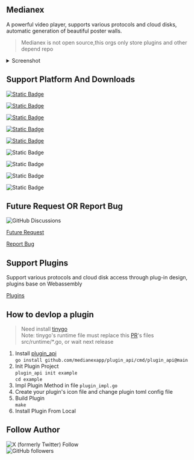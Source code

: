 ## Medianex

A powerful video player, supports various protocols and cloud disks, automatic generation of beautiful poster walls.

> Medianex is not open source,this orgs only store plugins and other depend repo

<details>
<summary>Screenshot</summary>

![](https://file.medianex.app/screenshot/1.png)
![](https://file.medianex.app/screenshot/2.png)
![](https://file.medianex.app/screenshot/3.png)
![](https://file.medianex.app/screenshot/4.png)
![](https://file.medianex.app/screenshot/5.png)
![](https://file.medianex.app/screenshot/6.png)
![](https://file.medianex.app/screenshot/7.png)
![](https://file.medianex.app/screenshot/8.png)

</details>

## Support Platform And Downloads

[![Static Badge](https://img.shields.io/badge/Macos_arm64_dmg-v0.0.6_beta-blue?style=flat&logo=macos)](https://file.medianex.app/release/0.0.6-beta/medianex-0.0.6-beta-macos-arm64.dmg)

[![Static Badge](https://img.shields.io/badge/Macos_x86_64_dmg-v0.0.6_beta-blue?style=flat&logo=macos)](https://file.medianex.app/release/0.0.6-beta/medianex-0.0.6-beta-macos-x86_64.dmg)

[![Static Badge](https://img.shields.io/badge/Windows_x86_64_exe-v0.0.6_beta-blue?style=flat)](https://file.medianex.app/release/0.0.6-beta/medianex-0.0.6-beta-windows-setup-x86_64.exe)

[![Static Badge](https://img.shields.io/badge/Debian_x86_64_deb-v0.0.6_beta-blue?style=flat&logo=debian)](https://file.medianex.app/release/0.0.6-beta/medianex-0.0.6-beta-linux-x86-64.deb)

[![Static Badge](https://img.shields.io/badge/ArchLinux_x86_64_zst-v0.0.6_beta-blue?style=flat&logo=archlinux)](https://file.medianex.app/release/0.0.6-beta/medianex-0.0.6-beta-linux-x86_64.pkg.tar.zst)

![Static Badge](https://img.shields.io/badge/IOS-Coming_Soon-green?style=flat)

![Static Badge](https://img.shields.io/badge/Apple_TV-Coming_Soon-green?style=flat)

![Static Badge](https://img.shields.io/badge/Android-Coming_Soon-green?style=flat)

![Static Badge](https://img.shields.io/badge/Android_TV-Coming_Soon-green?style=flat)

## Future Request OR Report Bug

![GitHub Discussions](https://img.shields.io/github/discussions/medianexapp/.github)

[Future Request](https://github.com/orgs/medianexapp/discussions/new?category=future-request)

[Report Bug](https://github.com/orgs/medianexapp/discussions/new?category=bug-report)

## Support Plugins

Support various protocols and cloud disk access through plug-in design, plugins base on Webassembly

[Plugins](https://github.com/medianexapp/plugins)

## How to devlop a plugin

> Need install [tinygo](https://github.com/tinygo-org/tinygo)  
> Note: tinygo's runtime file must replace this [PR](https://github.com/tinygo-org/tinygo/pull/4875/files)'s files src/runtime/\*.go, or wait next release

1. Install [plugin_api](https://github.com/medianexapp/plugin_api)  
   `go install github.com/medianexapp/plugin_api/cmd/plugin_api@main`
2. Init Plugin Project  
   `plugin_api init example`  
   `cd example`
3. Impl Plugin Method in file `plugin_impl.go`
4. Create your plugin's icon file and change plugin toml config file
5. Build Plugin  
   `make`
6. Install Plugin From Local

## Follow Author

![X (formerly Twitter) Follow](https://img.shields.io/twitter/follow/labulakalia)  
![GitHub followers](https://img.shields.io/github/followers/labulakalia)
